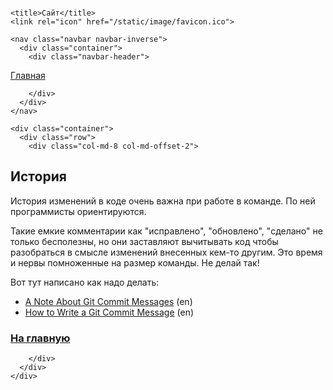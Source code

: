 <!DOCTYPE html>
<html>
  <head>
    <meta charset="utf-8">
    <meta http-equiv="X-UA-Compatible" content="IE=edge">
    <meta name="viewport" content="width=device-width, initial-scale=1">
    <meta name="description" content="">
    <meta name="author" content="">

    <title>Сайт</title>
    <link rel="icon" href="/static/image/favicon.ico">
<!-- Bootstrap core CSS -->
<link href="/static/css/bootstrap.min.css" rel="stylesheet">

<!-- IE10 viewport hack for Surface/desktop Windows 8 bug -->
<link href="/static/css/ie10-viewport-bug-workaround.css" rel="stylesheet">

<!-- Custom styles for this template -->
<link href="/static/css/jumbotron.css" rel="stylesheet">

<!-- Just for debugging purposes. Don't actually copy these 2 lines! -->
<!--[if lt IE 9]><script src="/static/js/ie8-responsive-file-warning.js"></script><![endif]-->
<script src="/static/js/ie-emulation-modes-warning.js"></script>


<!-- HTML5 shim and Respond.js for IE8 support of HTML5 elements and media queries -->
<!--[if lt IE 9]>
  <script src="/static/js/html5shiv.min.js"></script>
  <script src="/static/js/respond.min.js"></script>
<![endif]-->

<!-- Bootstrap core JavaScript
================================================== -->
<!-- Placed at the end of the document so the pages load faster -->
<script src="/static/js/jquery.min.js"></script>
<script src="/static/js/bootstrap.min.js"></script>
<!-- IE10 viewport hack for Surface/desktop Windows 8 bug -->
<script src="/static/js/ie10-viewport-bug-workaround.js"></script>

  </head>

  <body style="padding-top:0px;">

    <nav class="navbar navbar-inverse">
      <div class="container">
        <div class="navbar-header">
          
  <a class="navbar-brand" href="/index.html">Главная</a>

        </div>
      </div>
    </nav>

    <div class="container">
      <div class="row">
        <div class="col-md-8 col-md-offset-2">
          
  <h2>История</h2>
  <p>История изменений в коде очень важна при работе в команде. По ней программисты ориентируются.</p>
<p>Такие емкие комментарии как "исправлено", "обновлено", "сделано" не только бесполезны, но
они заставляют вычитывать код чтобы разобраться в смысле изменений внесенных кем-то другим. 
Это время и нервы помноженные на размер команды. Не делай так!</p>
<p>Вот тут написано как надо делать:</p>
<ul>
<li><a href="http://tbaggery.com/2008/04/19/a-note-about-git-commit-messages.html">A Note About Git Commit Messages</a> (en)</li>
<li><a href="http://chris.beams.io/posts/git-commit/">How to Write a Git Commit Message</a> (en)</li>
</ul>
  <h3><a href="/index.html">На главную</a></h3>

        </div>
      </div>
    </div>

  </body>
</html>